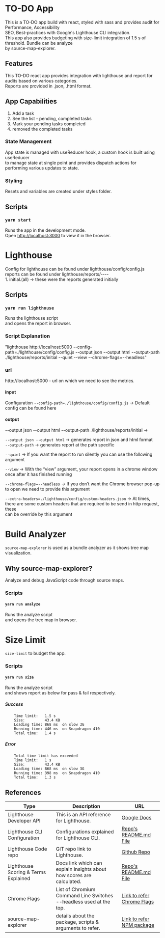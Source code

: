 # TO-DO App

This is a TO-DO app build with react, styled with sass and provides audit for Performance, Accessibility<br />
SEO, Best-practices with Google's Lighthouse CLI integration.<br />
This app also provides budgeting with size-limit integration of 1.5 s of threshold. Bundle can be analyze<br />
by source-map-explorer.

## Features

This TO-DO react app provides integration with lighthouse and report for audits based on various categories.<br />
Reports are provided in .json, .html format.

## App Capabilities
1) Add a task
2) See the list - pending, completed tasks
3) Mark your pending tasks completed
4) removed the completed tasks

### State Management
App state is managed with useReducer hook, a custom hook is built using useReducer<br/> to manage state at single point
and provides dispatch actions for performing various updates to state.

### Styling
Resets and variables are created under styles folder.

## Scripts

### `yarn start`

Runs the app in the development mode.<br />
Open [http://localhost:3000](http://localhost:3000) to view it in the browser.

# Lighthouse

Config for lighthouse can be found under lighthouse/config/config.js<br />
reports can be found under lighthouse/reports/----<br />
    1. initial.(all) -> these were the reports generated initially

## Scripts

### `yarn run lighthouse`
Runs the lighthouse script<br />
and opens the report in browser.

### Script Explanation

"lighthouse http://localhost:5000 --config-path=./lighthouse/config/config.js --output json --output html --output-path ./lighthouse/reports/initial --quiet --view --chrome-flags=--headless"

### url

http://localhost:5000 - url on which we need to see the metrics.

#### input
Configuration
`--config-path=./lighthouse/config/config.js` -> Default config can be found here

#### output
--output json --output html --output-path ./lighthouse/reports/initial ->

`--output json --output html` -> generates report in json and html format<br />
`--output-path` -> generates report at the path specific

`--quiet` -> 
If you want the report to run silently you can use the following argument<br />

`--view` -> 
With the “view” argument, your report opens in a chrome window once after it has finished running<br />

`--chrome-flags=--headless` -> 
If you don’t want the Chrome browser pop-up to open we need to provide this argument<br />

`--extra-headers=./lighthouse/config/custom-headers.json` -> 
At times, there are some custom headers that are required to be send in http request, these<br />
can be override by this argument<br />

# Build Analyzer

`source-map-explorer` is used as a bundle analyzer as it shows tree map visualization.

## Why source-map-explorer?

Analyze and debug JavaScript code through source maps.

### Scripts

#### `yarn run analyze`
Runs the analyze script<br />
and opens the tree map in browser.

# Size Limit

`size-limit` to budget the app.

### Scripts

#### `yarn run size`
Runs the analyze script<br />
and shows report as below for pass & fail respectively.

##### Success

```
    Time limit:   1.5 s
    Size:         43.4 KB
    Loading time: 868 ms  on slow 3G
    Running time: 446 ms  on Snapdragon 410
    Total time:   1.4 s
```
  

##### Error

```
    Total time limit has exceeded
    Time limit:   1 s
    Size:         43.4 KB
    Loading time: 868 ms  on slow 3G
    Running time: 398 ms  on Snapdragon 410
    Total time:   1.3 s
```
  

## References

| Type | Description  | URL  |
| ------- | --- | --- |
| Lighthouse Developer API | This is an API reference for Lighthouse. | [Google Docs](https://developers.google.com/web/tools/lighthouse)|
| Lighthouse CLI Configuration | Configurations explained for Lighthouse CLI. | [Repo's README.md File](https://github.com/GoogleChrome/lighthouse/blob/master/docs/configuration.md)  |
| Lighthouse Code repo | GIT repo link to Lighthouse. | [Github Repo](https://github.com/GoogleChrome/lighthouse)|
| Lighthouse Scoring & Terms Explained | Docs link which can explain insights about how scores are calculated. | [Repo's README.md File](https://github.com/GoogleChrome/lighthouse/blob/d2ec9ffbb21de9ad1a0f86ed24575eda32c796f0/docs/scoring.md#how-are-the-scores-weighted)|
| Chrome Flags | List of Chromium Command Line Switches --headless used at the top. | [Link to refer Chrome Flags](http://peter.sh/experiments/chromium-command-line-switches/)|
| source-map-explorer | details about the package, scripts & arguments to refer. | [Link to refer NPM package](https://www.npmjs.com/package/source-map-explorer)|
